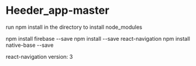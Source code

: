 # Heeder_app-master

run npm install in the directory to install node_modules

npm install firebase --save
npm install --save react-navigation
npm install native-base --save

react-navigation version: 3
